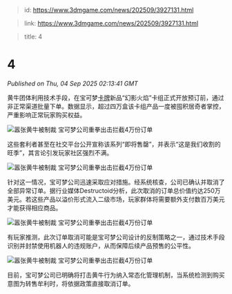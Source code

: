 > id: https://www.3dmgame.com/news/202509/3927131.html

> link: https://www.3dmgame.com/news/202509/3927131.html

> title: 4

# 4
_Published on Thu, 04 Sep 2025 02:13:41 GMT_

黄牛团体利用技术手段，在宝可梦[卡牌](https://www.3dmgame.com/tag/kapai_1/)新品“幻影火焰”卡组正式开放预订前，通过非正常渠道批量下单。数据显示，超过四万盒该卡组产品一度被囤积居奇者掌控，严重影响正常玩家购买权益。

![嚣张黄牛被制裁 宝可梦公司重拳出击拦截4万份订单](https://img.3dmgame.com/uploads/images/news/20250904/1756951402_945489_jpg_r.jpg)

这些套利者甚至在社交平台公开宣称该系列“即将售罄”，并表示“这是我们收割的旺季”，其言论引发玩家社区强烈不满。

![嚣张黄牛被制裁 宝可梦公司重拳出击拦截4万份订单](https://img.3dmgame.com/uploads/images/news/20250904/1756951410_749936_jpg_r.jpg)

针对这一情况，宝可梦公司迅速采取应对措施。经系统核查，公司已确认并取消了全部异常订单。据行业媒体Destructoid分析，此次取消的订单总价值约达250万美元。若这些产品以溢价形式流入二级市场，玩家群体将需要额外支付数百万美元才能获得相应商品。

![嚣张黄牛被制裁 宝可梦公司重拳出击拦截4万份订单](https://img.3dmgame.com/uploads/images/news/20250904/1756951421_379890_jpg_r.jpg)

有玩家推测，此次订单取消可能是宝可梦公司设计的反制策略之一，通过技术手段识别并封禁使用机器人的违规账户，从而保障后续产品预售的公平性。

![嚣张黄牛被制裁 宝可梦公司重拳出击拦截4万份订单](https://img.3dmgame.com/uploads/images/news/20250904/1756951428_152219.jpg)

目前，宝可梦公司已明确将打击黄牛行为纳入常态化管理机制，当系统检测到购买意图为转售牟利时，将依据政策直接取消订单。
